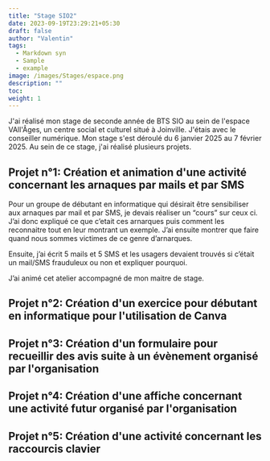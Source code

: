 ```yaml
---
title: "Stage SIO2"
date: 2023-09-19T23:29:21+05:30
draft: false
author: "Valentin"
tags:
  - Markdown syn
  - Sample
  - example
image: /images/Stages/espace.png
description: ""
toc:
weight: 1
---
```

J'ai réalisé mon stage de seconde année de BTS SIO au sein de l'espace VAll'Âges, un centre social et culturel situé à Joinville. J'étais avec le conseiller numérique. Mon stage s'est déroulé du 6 janvier 2025 au 7 février 2025. Au sein de ce stage, j'ai réalisé plusieurs projets.

## Projet n°1: Création et animation d'une activité concernant les arnaques par mails et par SMS

Pour un groupe de débutant en informatique qui désirait être sensibiliser aux arnaques par mail et par SMS, je devais réaliser un “cours” sur ceux ci. J’ai donc expliqué ce que c’etait ces arnarques puis comment les reconnaitre tout en leur montrant un exemple. J’ai ensuite montrer que faire quand nous sommes victimes de ce genre d’arnarques.

Ensuite, j’ai écrit 5 mails et 5 SMS et les usagers devaient trouvés si c’était un mail/SMS frauduleux ou non et expliquer pourquoi.

J’ai animé cet atelier accompagné de mon maitre de stage.


## Projet n°2: Création d'un exercice pour débutant en informatique pour l'utilisation de Canva



## Projet n°3: Création d'un formulaire pour recueillir des avis suite à un évènement organisé par l'organisation



## Projet n°4: Création d'une affiche concernant une activité futur organisé par l'organisation


## Projet n°5: Création d'une activité concernant les raccourcis clavier




